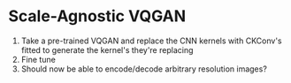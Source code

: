 # Scale-Agnostic VQGAN

1. Take a pre-trained VQGAN and replace the CNN kernels with CKConv's fitted to generate the kernel's they're replacing
2. Fine tune
3. Should now be able to encode/decode arbitrary resolution images?
